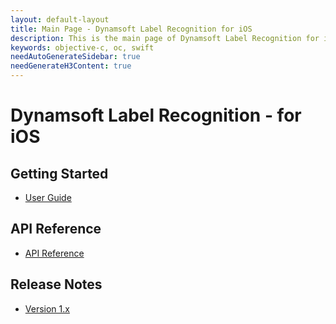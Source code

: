 ```yaml
---
layout: default-layout
title: Main Page - Dynamsoft Label Recognition for iOS
description: This is the main page of Dynamsoft Label Recognition for iOS SDK.
keywords: objective-c, oc, swift
needAutoGenerateSidebar: true
needGenerateH3Content: true
---
```


# Dynamsoft Label Recognition - for iOS

## Getting Started

- [User Guide](user-guide.md)

## API Reference

- [API Reference](api-reference/index.md)

## Release Notes

- [Version 1.x](release-notes/ios-1.md)